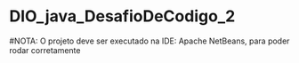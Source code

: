# DIO_java_DesafioDeCodigo_2

#NOTA: O projeto deve ser executado na IDE: Apache NetBeans, para poder rodar corretamente
